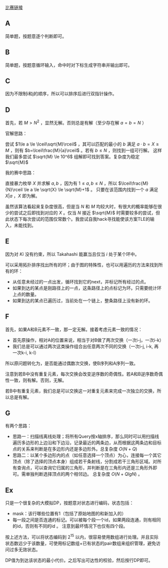 [比赛链接](https://atcoder.jp/contests/abc296)

## A

简单题，按题意逐个判断即可。

## B

简单题，按题意循环输入，命中时对下标生成字符串并输出即可。

## C

因为不限制i和j的顺序，所以可以排序后进行双指针操作。

## D

首先，若 $M \gt N^2$ ，显然无解。否则总是有解（至少存在解 $a=b=N$ ）

官解思路：

尝试 $1\le a \le \lceil\sqrt{M}\rceil$ ，其可以匹配的最小的 $b$ 满足 $a\cdot b = X\ge M$ ，则有 $b=\lceil\frac{M}{a}\rceil$ 。若有 $b\le N$ ，则找到一组可行解。 这样我们最多尝试 $\sqrt{M} \le 10^6$ 组解即可找到答案。复杂度为稳定 $\sqrt{M}$

我的赛中思路：

直接暴力枚举 $X$ 并求解 $a,b$ ，因为有 $1\le a,b\le N$ ，所以 $\lceil\frac{M}{N}\rceil \le a \le \sqrt{X} \le \sqrt{M}+1$ 。 只要在该范围内找到一个 $a$ 满足 $X|a$ ，$X$ 即为解。 

虽然该算法看起来复杂度很高，但是当 $N$ 和 $M$ 均较大时，有很大的概率能够在很少的尝试之后即找到对应的 $X$ 。仅当 $N$ 接近 $\sqrt{M}$ 时需要较多的尝试，但此状态下每次尝试的范围仅常数个。我尝试自我hack寻找能使该方案TLE的输入，未能找到。

## E

因为对 $Ki$ 没有约束，所以 Takahashi 能赢当且仅当 $i$ 处于某个环中。

可以采用拓扑排序找出所有的环；由于图的特殊性，也可以用遍历的方法来找到所有的环：

* 从任意未经过的一点出发，循环找到它的next，并标记所有经过的点。
* 如果到达的某点是刚路径上的一点，这条路径上的点标记为环。只需要统计环上点的数量。
* 如果到达的某点已遍历过，当前处在一个链上，整条路径上没有新的环。

## F

首先，如果A和B元素不一致，那一定无解。接着考虑元素一致的情况：

* 首先原操作，相对A的位置来说，相当于对B做了两次交换（一次i-j，一次i-k）
* 我们总是可以通过两次这类操作组合出任意两次不同的交换（一次i-j, i-k, 再一次k-i, k-l）

所以原问题转化为，是否能通过偶数次交换，使B序列和A序列一致。

注意到若B中没有重复元素，每次交换会改变逆序数的奇偶性。若A和B逆序数奇偶性一致，则有解。否则，无解。

若B中有重复元素，我们总是可以交换这一对重复元素来完成一次独立的交换，所以总是有解。

## G

有两个思路：

* 思路一：扫描线离线处理；将所有Query按x轴排序，那么同时可以用扫描线遍历多边形的上边沿和下边沿，记录最近的两条边，从而根据这两条边和目标点的关系来判断是在多边形内还是多边形外。总复杂度 $O(N+Q)$ 
* 思路二：以某个多边形内的点（如任意选择一个顶点）为心，连接每一个其它顶点（除了选择的顶点本身）组成若干条射线，分割成若干三角形区域。对所有查询点，可以查询它归属的三角形，并判断是在三角形内还是三角形外即可。需单独判断选择顶点的两个相邻边。 总复杂度 $O(N+QlgN)$ 。

## Ex

只是一个很复杂的大模拟DP，按题意对状态进行编码，状态包括：

* mask：该行哪些位置有1（包括了原始地图的和新加入的）
* 每一段之间是否连通的标记。可以被每个段一个id，如果两段连通，则有相同的id，否则有不同的id 。 注意到最坏情况下也仅有四个段。

按上述方法，可以将状态编码到 $2^{15}$ 以内，很容易使用数组进行处理。并且实际状态数远少于该数量，可使用标记数组+已有状态的pair数组来组织管理，避免访问过多无效状态。

DP值为到达该状态的最小代价。之后写出可达性的校验，然后按行DP即可。
